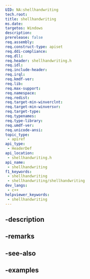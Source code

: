 ```yaml
---
UID: NA:shellhandwriting
tech.root: 
title: shellhandwriting
ms.date: 
targetos: Windows
description: 
prerelease: false
req.assembly: 
req.construct-type: apiset
req.ddi-compliance: 
req.dll: 
req.header: shellhandwriting.h
req.idl: 
req.include-header: 
req.irql: 
req.kmdf-ver: 
req.lib: 
req.max-support: 
req.namespace: 
req.redist: 
req.target-min-winverclnt: 
req.target-min-winversvr: 
req.target-type: 
req.typenames: 
req.type-library: 
req.umdf-ver: 
req.unicode-ansi: 
topic_type:
 - apiref
api_type:
 - HeaderDef
api_location:
 - shellhandwriting.h
api_name:
 - shellhandwriting
f1_keywords:
 - shellhandwriting
 - shellhandwriting/shellhandwriting
dev_langs:
 - c++
helpviewer_keywords:
 - shellhandwriting
---
```


## -description

## -remarks

## -see-also

## -examples

